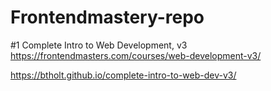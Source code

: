 # Frontendmastery-repo

#1 Complete Intro to Web Development, v3
https://frontendmasters.com/courses/web-development-v3/ 

https://btholt.github.io/complete-intro-to-web-dev-v3/ 
